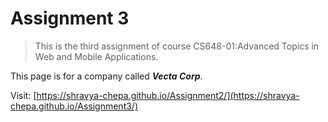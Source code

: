 # Assignment 3

> This is the third assignment of course CS648-01:Advanced Topics in Web and Mobile Applications.  

This page is for a company called **_Vecta Corp_**.

Visit: [https://shravya-chepa.github.io/Assignment2/](https://shravya-chepa.github.io/Assignment3/)

